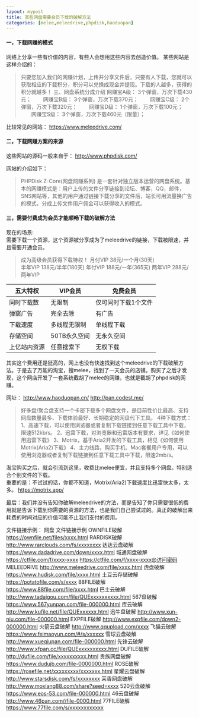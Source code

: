 ```yaml
---
layout: mypost
title: 某些网盘需要会员下载的破解方法
categories: [melee,meleedrive,phpdisk,haoduopan]
---
```


#### 一，下载网赚的模式
网络上分享一些有价值的内容，有些人会想用这些内容去创造价值。
某些网站是这样介绍的：
> 只要您加入我们的网赚计划，上传并分享文件后，只要有人下载，您就可以获取相应的下载积分，积分可以兑换成现金并提现。下载的人越多，获得的积分就越多！
> 三、网盘系统分成介绍
>     网赚宝A级： 3个弹窗，万次下载430元；
> 　　网赚宝B级： 3个弹窗，万次下载370元；
> 　　网赚宝C级： 2个弹窗，万次下载320元；
> 　　网赚宝D级： 1个弹窗，万次下载100元；
> 　　网赚宝S级： 3个弹窗，万次下载460元（限量）；

比较常见的网站：
https://www.meleedrive.com/

#### 二，下载网赚方案的来源
这些网站的源码一般来自于：
http://www.phpdisk.com/

网站的介绍如下：
> PHPDisk Z-Core(网盘网赚系列) 是一套针对独立版本运营的网盘系统。基本的网赚模式是：用户上传的文件分享链接到论坛、博客，QQ，邮件，SNS网站等，其他的用户通过链接下载分享的文件后，站长可用流量换广告的模式，分成上传文件用户佣金可以获得收入的模式。

#### 三，需要付费成为会员才能顺畅下载的破解方法
现在的场景:
<br>需要下载一个资源，这个资源被分享成为了meleedrive的链接，下载被限速，并且需要开通会员。
> 成为高级会员获得下载特权！
月付VIP 38元/一个月(30天)	
半年VIP 138元/半年(180天)	
年付VIP 188元/一年(365天)	
两年VIP 288元/两年VIP


| 五大特权 | VIP会员 | 免费会员 |
| --- | --- | --- |
| 同时下载数 | 无限制 | 仅可同时下载1个文件 |
| 弹窗广告 | 完全去除 | 有广告 |
| 下载速度 | 多线程无限制 | 单线程下载 |
| 存储空间 | 50TB永久空间 |无永久空间
| 上亿站内资源 | 任意搜索下 | 无权下载 |

其实这个费用还是挺高的，网上也没有快速找到这个meleedrive的下载破解方法。于是去了万能的淘宝，搜melee，找到了一天会员的店铺。购买了之后才发现，这个网店开发了一套系统截胡了melee的网赚，也就是截胡了phpdisk的网赚。

网址：
http://www.haoduopan.cn/
http://pan.codest.me/

> 好多盘/聚合盘支持一个卡密下载多个网盘文件，是目前性价比最高、支持网盘数量最多、下载体验最好、长期稳定的网盘代下工具。
4种下载方式：
1、高速下载，可以使用浏览器或者复制下载链接到任意下载工具中下载，限速512kb/s。
2、迅雷下载，对浏览器和迅雷版本有要求，详见《如何使用迅雷下载》
3、Motrix，基于Aria2开发的下载工具，相见《如何使用Motrix(Aria2)下载》
4、主力线路，购买手机、Mac套餐用户专用，可以使用浏览器或者复制下载链接到任意下载工具中下载，限速2mb/s。

淘宝购买之后，就会引流到这里，收费比melee便宜，并且支持多个网盘。特别适合个别文件的下载。
<br>重要的是：不试试的话，你都不知道，Motrix(Aria2)下载速度比迅雷快太多，太多。
https://motrix.app/

最后：我们并没有告知你破解meleedrive的方法，而是告知了你只需要很低的费用就是告诉下载到你需要的资源的方法，也是我们自己尝试过的。真正的破解出来耗费的时间对应的价值可能不止我们支付的费用。

文件链接示例：
网盘	文件链接示例
OWNFILE破解	https://ownfile.net/files/xxxx.html
RARDISK破解	http://www.rarclouds.com/fs/xxxxxxxx
达达云盘破解	https://www.dadadrive.com/down/xxxx.html
城通网盘破解	https://ctfile.com/f/xxxx-xxxx
https://ctfile.com/f/xxxx-xxxx@访问密码
MELEEDRIVE	http://www.meleedrive.com/file/xxxx.html
虎盘破解	https://www.hudisk.com/file/xxxx.html
土豆云存储破解	https://potatofile.com/s/xxxx
88FILE破解	https://www.88file.com/file/xxxx.html
巴士云破解	http://www.tadaigou.com/file/QUExxxxxxxxxx.html
567盘破解	https://www.567yunpan.com/file-000000.html
库云破解	http://www.kufile.net/file/QUExxxxxx.html
迅牛盘破解	http://www.xun-niu.com/file-000000.html
EXPFILE破解	http://www.expfile.com/down2-000000.html
火箭云盘破解	http://www.qqupload.com/xxxx
飞猫云破解	https://www.feimaoyun.com/#/s/xxxxxx
雪球云盘破解	http://www.xueqiupan.com/file-000000.html
先锋云破解	http://www.xfpan.cc/file/QUExxxxxxxxxx.html
DUFILE破解	http://dufile.com/file/xxxxxxxxxx.html
贵族网盘破解	https://www.dudujb.com/file-0000000.html
ROSE破解	https://rosefile.net/xxxxxxxxx/xxxxxxx.html
星耀云盘破解	http://www.starsdisk.com/fs/xxxxxxxx
茉香网盘破解	http://www.moxiang88.com/share?seed=xxxx
520云盘破解	https://www.eos-53.com/file-000000.html
46云盘破解	http://www.46pan.com//file-0000.html
77FILE破解	https://www.77file.com/s/xxxxxxxxxxxx


